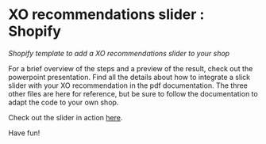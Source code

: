 # XO recommendations slider : Shopify 
*Shopify template to add a XO recommendations slider to your shop*

For a brief overview of the steps and a preview of the result, check out the powerpoint presentation.
Find all the details about how to integrate a slick slider with your XO recommendation in the pdf documentation.
The three other files are here for reference, but be sure to follow the documentation to adapt the code to your own shop.

Check out the slider in action <a href="https://attraqt-xo-demo.myshopify.com/">here</a>.

Have fun!
